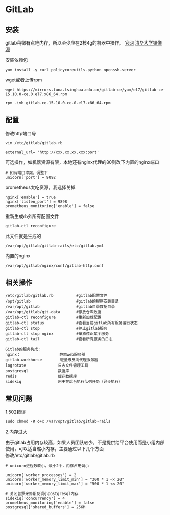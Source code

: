 # GitLab

## 安装
gitlab稍微有点吃内存，所以至少应在2核4g的机器中操作。
[官网](https://about.gitlab.com/)
[清华大学镜像源](https://mirrors.tuna.tsinghua.edu.cn/gitlab-ce/yum/)

安装依赖包
```shell
yum install -y curl policycoreutils-python openssh-server  
```

wget或者上传rpm
```shell
wget https://mirrors.tuna.tsinghua.edu.cn/gitlab-ce/yum/el7/gitlab-ce-15.10.0-ce.0.el7.x86_64.rpm
```

```shell
rpm -ivh gitlab-ce-15.10.0-ce.0.el7.x86_64.rpm
```

## 配置

修改http端口号
```shell
vim /etc/gitlab/gitlab.rb

external_url= 'http://xxx.xx.xx.xxx:port'
```

可选操作，如机器资源有限，本地还有nginx代理的80则改下内置的nginx端口
```shell
# 如有端口冲突，调整下
unicorn['port'] = 9092
```

prometheus太吃资源，我选择关掉
```shell
nginx['enable'] = true
nginx['listen_port'] = 9898
prometheus_monitoring['enable'] = false
```

重新生成rb外所有配置文件
```
gitlab-ctl reconfigure
```

此文件就是生成的
```shell
/var/opt/gitlab/gitlab-rails/etc/gitlab.yml
```

内置的nginx
```
/var/opt/gitlab/nginx/conf/gitlab-http.conf
```


## 相关操作
```shell
/etc/gitlab/gitlab.rb          #gitlab配置文件
/opt/gitlab                    #gitlab的程序安装目录
/var/opt/gitlab                #gitlab目录数据目录
/var/opt/gitlab/git-data       #存放仓库数据
gitlab-ctl reconfigure         #重新加载配置
gitlab-ctl status              #查看当前gitlab所有服务运行状态
gitlab-ctl stop                #停止gitlab服务
gitlab-ctl stop nginx          #单独停止某个服务
gitlab-ctl tail                #查看所有服务的日志

Gitlab的服务构成：
nginx：                 静态web服务器
gitlab-workhorse        轻量级反向代理服务器
logrotate              日志文件管理工具
postgresql             数据库
redis                  缓存数据库
sidekiq                用于在后台执行队列任务（异步执行）
```

## 常见问题
1.502错误
```shell
sudo chmod -R o+x /var/opt/gitlab/gitlab-rails
```

2.内存过大

由于gitlab占用内存较高，如果人员团队较少，不是提供给平台使用而是小组内部使用，可以适当缩小内存，主要通过以下几个方面  
修改/etc/gitlab/gitlab.rb
```shell
# unicorn进程数改小，最小2个，内存占用调小

unicorn['worker_processes'] = 2 
unicorn['worker_memory_limit_min'] = "300 * 1 << 20"
unicorn['worker_memory_limit_max'] = "500 * 1 << 20"

# 关闭普罗米修斯及调小postgresql内存
sidekiq['concurrency'] = 4
prometheus_monitoring['enable'] = false
postgresql['shared_buffers'] = 256M


```